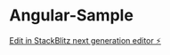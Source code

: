 # Angular-Sample

[Edit in StackBlitz next generation editor ⚡️](https://stackblitz.com/~/github.com/pjbgas/Angular-Sample)